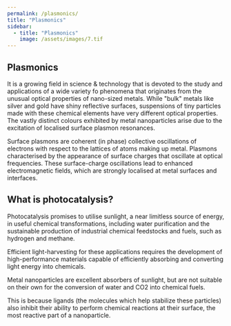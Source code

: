 ```yaml
---
permalink: /plasmonics/
title: "Plasmonics"
sidebar:
  - title: "Plasmonics"
    image: /assets/images/7.tif
---
```


## Plasmonics
It is a growing field in science & technology that is devoted to the study and applications of a wide variety fo phenomena that originates from the unusual optical properties of nano-sized metals.
While  "bulk" metals like silver and gold have shiny reflective surfaces, suspensions of tiny particles made with these chemical elements have very different optical properties.
The vastly distinct colours exhibited by metal nanoparticles arise due to the excitation of localised surface plasmon resonances.

Surface plasmons are coherent (in phase) collective oscillations of electrons with respect to the lattices of atoms making up metal. Plasmons characterised by the appearance of surface charges that oscillate at optical frequencies. These surface-charge oscillations lead to enhanced electromagnetic fields, which are strongly localised at metal surfaces and interfaces.

## What is photocatalysis?

Photocatalysis promises to utilise sunlight, a near limitless source of energy, in useful chemical transformations, including water purification and the sustainable production of industrial chemical feedstocks and fuels, such as hydrogen and methane.

Efficient light-harvesting for these applications requires the development of high-performance materials capable of efficiently absorbing and converting light energy into chemicals.

Metal nanoparticles are excellent absorbers of sunlight, but are not suitable on their own for the conversion of water and CO2 into chemical fuels.

This is because ligands (the molecules which help stabilize these particles) also inhibit their ability to perform chemical reactions at their surface, the most reactive part of a nanoparticle.